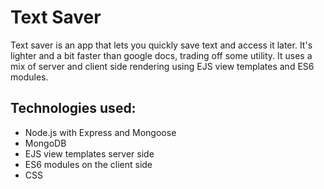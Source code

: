 # Text Saver

Text saver is an app that lets you quickly save text and access it later. It's lighter and a bit faster than google docs, trading off some utility. It uses a mix of server and client side rendering using EJS view templates and ES6 modules.

## Technologies used:

- Node.js with Express and Mongoose 
- MongoDB
- EJS view templates server side
- ES6 modules on the client side
- CSS